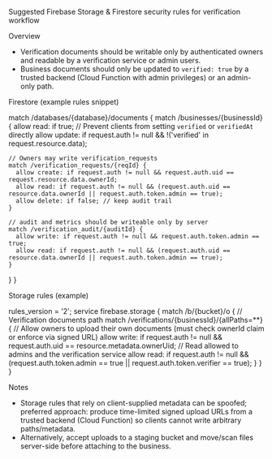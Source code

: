 Suggested Firebase Storage & Firestore security rules for verification workflow

Overview
- Verification documents should be writable only by authenticated owners and readable by a verification service or admin users.
- Business documents should only be updated to `verified: true` by a trusted backend (Cloud Function with admin privileges) or an admin-only path.

Firestore (example rules snippet)

match /databases/{database}/documents {
  match /businesses/{businessId} {
    allow read: if true;
    // Prevent clients from setting `verified` or `verifiedAt` directly
    allow update: if request.auth != null && !('verified' in request.resource.data);

    // Owners may write verification_requests
    match /verification_requests/{reqId} {
      allow create: if request.auth != null && request.auth.uid == request.resource.data.ownerId;
      allow read: if request.auth != null && (request.auth.uid == resource.data.ownerId || request.auth.token.admin == true);
      allow delete: if false; // keep audit trail
    }

    // audit and metrics should be writeable only by server
    match /verification_audit/{auditId} {
      allow write: if request.auth != null && request.auth.token.admin == true;
      allow read: if request.auth != null && (request.auth.uid == resource.data.ownerId || request.auth.token.admin == true);
    }
  }
}

Storage rules (example)

rules_version = '2';
service firebase.storage {
  match /b/{bucket}/o {
    // Verification documents path
    match /verifications/{businessId}/{allPaths=**} {
      // Allow owners to upload their own documents (must check ownerId claim or enforce via signed URL)
      allow write: if request.auth != null && request.auth.uid == resource.metadata.ownerUid;
      // Read allowed to admins and the verification service
      allow read: if request.auth != null && (request.auth.token.admin == true || request.auth.token.verifier == true);
    }
  }
}

Notes
- Storage rules that rely on client-supplied metadata can be spoofed; preferred approach: produce time-limited signed upload URLs from a trusted backend (Cloud Function) so clients cannot write arbitrary paths/metadata.
- Alternatively, accept uploads to a staging bucket and move/scan files server-side before attaching to the business.
